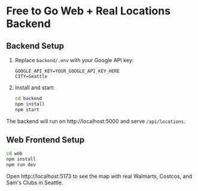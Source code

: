 # Free to Go Web + Real Locations Backend

## Backend Setup

1. Replace `backend/.env` with your Google API key:
   ```
   GOOGLE_API_KEY=YOUR_GOOGLE_API_KEY_HERE
   CITY=Seattle
   ```
2. Install and start:
   ```bash
   cd backend
   npm install
   npm start
   ```

The backend will run on http://localhost:5000 and serve `/api/locations`.

## Web Frontend Setup

```bash
cd web
npm install
npm run dev
```

Open http://localhost:5173 to see the map with real Walmarts, Costcos, and Sam's Clubs in Seattle.
